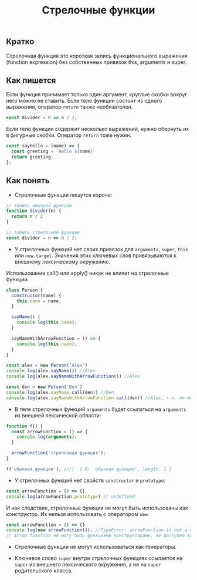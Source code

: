 ﻿---
title: "Стрелочные функции"
description: "Более компактная запись, чем у обычных функций."
authors:
  - alexafcode
keywords:
  - функция
  - стрелочная функция
related:
  - js/function-as-datatype
  - js/function
  - tools/fp
tags:
  - doka
---

## Кратко

Стрелочная функция это короткая запись функционального выражения (function expression) без собственных привязок this, arguments и super.

## Как пишется

Если функция принимает только один аргумент, круглые скобки вокруг него можно не ставить. Если тело функции состоит из одного выражения, оператор `return` также необязателен.

```js
const divider = n => n / 2;
```

Если тело функции содержит несколько выражений, нужно обернуть их в фигурные скобки. Оператор `return` тоже нужен.

```js
const sayHello = (name) => {
  const greeting = `Hello ${name}`
  return greeting;
};
```

## Как понять

- Стрелочные функции пишутся короче:

```js
// запись обычной функции
function divider(n) {
  return n / 2
}

// запись стрелочной функции
const divider = n => n / 2;
```

- У стрелочных функций нет своих привязок для `arguments`, `super`, `this` или `new.target`. Значения этих ключевых слов привязываются к внешнему лексическому окружению. 

Использование call() или apply() никак не влияет на стрелочные функции.

```js
class Person {
  constructor(name) {
    this.name = name;
  }

  sayName() {
    console.log(this.name);
  }

  sayNameWithArrowFunction = () => {
    console.log(this.name);
  }
}

const alex = new Person('Alex')
console.log(alex.sayName()) //Alex
console.log(alex.sayNameWithArrowFunction()) //Alex

const den = new Person('Den')
console.log(alex.sayName.call(den)) //Den
console.log(alex.sayNameWithArrowFunction.call(den)) //Alex, т.к. не можем изменить контекст
```

- В теле стрелочных функций `arguments` будет ссылаться на `arguments` из внешней лексической области:

```js
function f() {
  const arrowFunction = () => {
    console.log(arguments);
  }

  arrowFunction('стрелочная функция');
}

f('обычная функция'); ////  { 0: 'обычная функция', length: 1 }
```

- У стрелочных функций нет свойств `сonstructor` и `prototype`:

```js
const arrowFunction = () => {}
console.log(arrowFunction.prototype) // undefined
```

И как следствие, стрелочные функции не могут быть использованы как конструктор. Их нельзя использовать с оператором `new`.

```js
const arrowFunction = () => {}
console.log(new arrowFunction()); //TypeError: arrowFunction is not a constructor
// arrow function не могу быть функциями конструктарами, не доступно ключевое слово new
```

- Стрелочные функции не могут использоваться как генераторы.

- Ключевое слово `super` внутри стрелочных функциях ссылается на `super` из внешнего лексического окружения, а не на `super` родительского класса.
